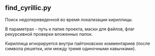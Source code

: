 ## find_cyrillic.py
Поиск недопереведенной во время локализации кириллицы.

В параметрах - путь к папке проекта, маски для файлов, флаг рекурсивной проверки вложенных папок.

Кириллица игнорируется внутри пайтоновских комментариев (после символа решетки, или между тремя одиночными кавычками).
